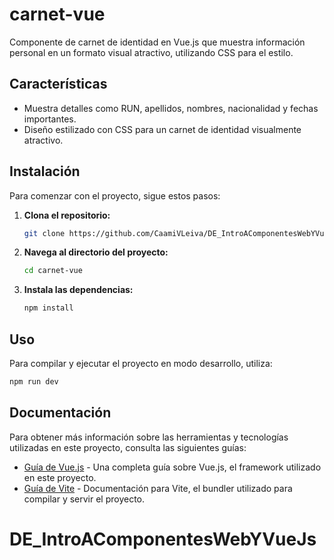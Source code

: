 # carnet-vue

Componente de carnet de identidad en Vue.js que muestra información personal en un formato visual atractivo, utilizando CSS para el estilo.

## Características

- Muestra detalles como RUN, apellidos, nombres, nacionalidad y fechas importantes.
- Diseño estilizado con CSS para un carnet de identidad visualmente atractivo.

## Instalación

Para comenzar con el proyecto, sigue estos pasos:

1. **Clona el repositorio:**

    ```bash
    git clone https://github.com/CaamiVLeiva/DE_IntroAComponentesWebYVueJs.git
    ```

2. **Navega al directorio del proyecto:**

    ```bash
    cd carnet-vue
    ```

3. **Instala las dependencias:**

    ```bash
    npm install
    ```

## Uso

Para compilar y ejecutar el proyecto en modo desarrollo, utiliza:

```bash
npm run dev
```

## Documentación

Para obtener más información sobre las herramientas y tecnologías utilizadas en este proyecto, consulta las siguientes guías:

- [Guía de Vue.js](https://vuejs.org/guide/) - Una completa guía sobre Vue.js, el framework utilizado en este proyecto.
- [Guía de Vite](https://vitejs.dev/guide/) - Documentación para Vite, el bundler utilizado para compilar y servir el proyecto.

# DE_IntroAComponentesWebYVueJs
